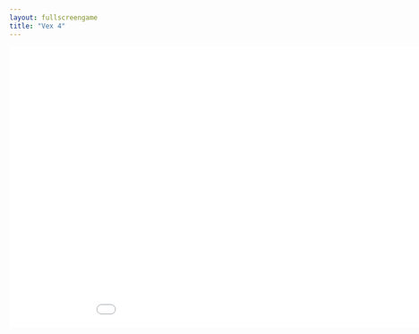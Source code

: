 ```yaml
---
layout: fullscreengame
title: "Vex 4"
---
```

<embed src="src/" width="1000" height="500" allowfullscreen>
